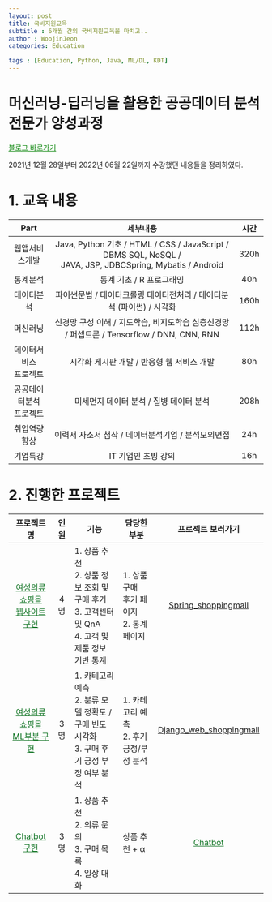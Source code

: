 ```yaml
---
layout: post
title: 국비지원교육
subtitle : 6개월 간의 국비지원교육을 마치고..
author : WoojinJeon
categories: Education

tags : [Education, Python, Java, ML/DL, KDT]
---
```


# 머신러닝-딥러닝을 활용한 공공데이터 분석전문가 양성과정

<a href="https://blog.naver.com/wooeric1" target="_blank" rel="noopener noreferrer" style="color:green">블로그 바로가기</a>

2021년 12월 28일부터 2022년 06월 22일까지 수강했던 내용들을 정리하였다.<br/>

# 1. 교육 내용

|           Part          |                                                 세부내용                                                 | 시간 |
|:-----------------------:|:--------------------------------------------------------------------------------------------------------:|:----:|
|      웹앱서비스개발     | Java, Python 기초 / HTML / CSS / JavaScript / DBMS SQL, NoSQL /<br/> JAVA, JSP, JDBCSpring, Mybatis / Android | 320h |
|         통계분석        |                                         통계 기초 / R 프로그래밍                                         |  40h |
|        데이터분석       |                   파이썬문법 / 데이터크롤링 데이터전처리 / 데이터분석 (파이썬) / 시각화                  | 160h |
|         머신러닝        |        신경망 구성 이해 / 지도학습, 비지도학습 심층신경망 / 퍼셉트론 / Tensorflow / DNN, CNN, RNN        | 112h |
|  데이터서비스<br/> 프로젝트  |                                시각화 게시판 개발 / 반응형 웹 서비스 개발                                |  80h |
| 공공데이터분석<br/>프로젝트 |                                  미세먼지 데이터 분석 / 질병 데이터 분석                                 | 208h |
|       취업역량향상      |                            이력서 자소서 첨삭 / 데이터분석기업 / 분석모의면접                            |  24h |
|         기업특강        |                                            IT 기업인 초빙 강의                                           |  16h |

# 2. 진행한 프로젝트

|                  프로젝트명                  | 인원 | 기능                                                                                          | 담당한 부분                             |    프로젝트 보러가기    |
|:--------------------------------------------:|:----:|-----------------------------------------------------------------------------------------------|-----------------------------------------|:-----------------------:|
| <a href="https://github.com/WoojinJeonkr/ShoppingMall" target="_blank" rel="noopener noreferrer" style="color: #0B711F">여성의류 쇼핑몰<br/> 웹사이트 구현</a> |  4명 | 1. 상품 추천<br/> 2. 상품 정보 조회 및 구매 후기<br/> 3. 고객센터 및 QnA<br/> 4. 고객 및 제품 정보 기반 통계 | 1. 상품 구매<br/> 후기 페이지<br/> 2. 통계 페이지 |   <a href="https://nbviewer.org/github/WoojinJeonkr/WoojinJeonkr.github.io/blob/main/assets/images/pdf/Spring_shoppingmall.pdf" target="_blank" rel="noopener noreferrer">Spring_shoppingmall</a>   |
|          <a href="https://github.com/WoojinJeonkr/ShoppingMallML" target="_blank" rel="noopener noreferrer" style="color: #0B711F">여성의류 쇼핑몰<br/> ML부분 구현</a>         |  3명 | 1. 카테고리 예측<br/> 2. 분류 모델 정확도 /<br/> 구매 빈도 시각화<br/> 3. 구매 후기 긍정 부정 여부 분석      | 1. 카테고리 예측<br/> 2. 후기 긍정/부정 분석 | <a href="https://nbviewer.org/github/WoojinJeonkr/WoojinJeonkr.github.io/blob/main/assets/images/pdf/Django_web_shoppingmall.pdf" target="_blank" rel="noopener noreferrer">Django_web_shoppingmall</a> |
|         <a href="https://github.com/WoojinJeonkr/ShoppingMall" target="_blank" rel="noopener noreferrer" style="color: #0B711F">Chatbot 구현</a>       |  3명 | 1. 상품 추천<br/> 2. 의류 문의<br/> 3. 구매 목록<br/> 4. 일상 대화                                           | 상품 추천 + α                           |         <a href="https://github.com/WoojinJeonkr/ShoppingMall" target="_blank" rel="noopener noreferrer" style="color: #0B711F">Chatbot</a>         |